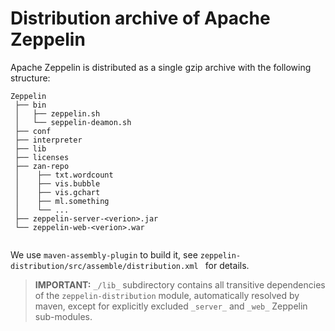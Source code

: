 <!---
 Licensed to the Apache Software Foundation (ASF) under one or more
 contributor license agreements.  See the NOTICE file distributed with
 this work for additional information regarding copyright ownership.
 The ASF licenses this file to You under the Apache License, Version 2.0
 (the "License"); you may not use this file except in compliance with
 the License.  You may obtain a copy of the License at

      http://www.apache.org/licenses/LICENSE-2.0

 Unless required by applicable law or agreed to in writing, software
 distributed under the License is distributed on an "AS IS" BASIS,
 WITHOUT WARRANTIES OR CONDITIONS OF ANY KIND, either express or implied.
 See the License for the specific language governing permissions and
 limitations under the License.
-->

# Distribution archive of Apache Zeppelin

Apache Zeppelin is distributed as a single gzip archive with the following structure:

```
Zeppelin
 ├── bin
 │   ├── zeppelin.sh
 │   └── seppelin-deamon.sh
 ├── conf
 ├── interpreter
 ├── lib
 ├── licenses
 ├── zan-repo
 │    ├── txt.wordcount
 │    ├── vis.bubble
 │    ├── vis.gchart
 │    ├── ml.something
 │    └── ...
 ├── zeppelin-server-<verion>.jar
 └── zeppelin-web-<verion>.war
 
```

We use `maven-assembly-plugin` to build it, see `zeppelin-distribution/src/assemble/distribution.xml ` for details.

>**IMPORTANT:** `_/lib_` subdirectory contains all transitive dependencies of the `zeppelin-distribution` module,
automatically resolved by maven, except for explicitly excluded `_server_` and `_web_`  Zeppelin sub-modules.
